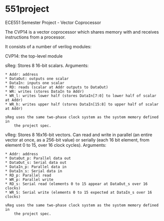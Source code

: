 551project
==========

ECE551 Semester Project - Vector Coprocessor

The CVP14 is a vector coprocessor which shares memory with and receives instructions
from a processor.

It consists of a number of verilog modules:

CVP14: the top-level module

sReg: Stores 8 16-bit scalars. Arguments:

    * Addr: address
    * DataOut: outputs one scalar
    * DataIn: inputs one scalar
    * RD: reads (scalar at Addr outputs to DataOut)
    * WR: writes (stores DataIn to Addr)
    * WR_l: writes lower half (stores DataIn[7:0] to lower half of scalar at Addr)
    * WR_h: writes upper half (stores DataIn[15:8] to upper half of scalar at Addr)

    sReg uses the same two-phase clock system as the system memory defined in
        the project spec.
    

vReg: Stores 8 16x16-bit vectors. Can read and write in parallel (an entire vector at once,
      as a 256-bit value) or serially (each 16 bit element, from element 0 to 15, over 16
      clock cycles). Arguments:

    * Addr: address
    * DataOut_p: Parallel data out
    * DataOut_s: Serial data out 
    * DataIn_p: Parallel data in
    * DataIn_s: Serial data in
    * RD_p: Parallel read
    * WR_p: Parallel write
    * RD_s: Serial read (elements 0 to 15 appear at DataOut_s over 16 clocks)
    * WR_S: Serial write (elements 0 to 15 expected at DataIn_s over 16 clocks)

    vReg uses the same two-phase clock system as the system memory defined in
        the project spec.
